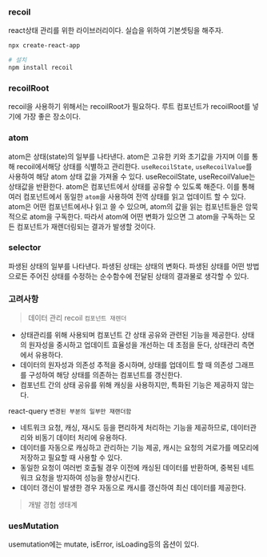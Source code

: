 ### recoil
react상태 관리를 위한 라이브러리이다.
실습을 위하여 기본셋팅을 해주자.

```sh
npx create-react-app

# 설치
npm install recoil
```

### recoilRoot
recoil을 사용하기 위해서는 recoilRoot가 필요하다.
루트 컴포넌트가 recoilRoot를 넣기에 가장 좋은 장소이다.


### atom
atom은 상태(state)의 일부를 나타낸다.
atom은 고유한 키와 초기값을 가지며 이를 통해 recoil에서해당 상태를 식별하고 관리한다.
`useRecoilState`, `useRecoilValue`를 사용하여 해당 atom 상태 값을 가져올 수 있다.
useRecoilState, useRecoilValue는 상태값을 반환한다.
atom은 컴포넌트에서 상태를 공유할 수 있도록 해준다. 
이를 통해 여러 컴포넌트에서 동일한 `atom`을 사용하여 전역 상태를 읽고 업데이트 할 수 있다.
atom은 어떤 컴포넌트에서나 읽고 쓸 수 있으며, atom의 값을 읽는 컴포넌트들은 암묵적으로 atom을 구독한다.
따라서 atom에 어떤 변화가 있으면 그 atom을 구독하는 모든 컴포넌트가 재렌더링되는 결과가 발생할 것이다.


### selector
파생된 상태의 일부를 나타낸다. 파생된 상태는 상태의 변화다. 
파생된 상태를 어떤 방법으로든 주어진 상태를 수정하는 순수함수에 전달된 상태의 결과물로 생각할 수 있다.



### 고려사항
> 데이터 관리
recoil `컴포넌트 재렌더`
- 상태관리를 위해 사용되며 컴포넌트 간 상태 공유와 관련된 기능을 제공한다.
상태의 원자성을 중시하고 업데이트 효율성을 개선하는 데 초점을 둔다, 상태관리 측면에서 유용하다.
- 데이터의 원자성과 의존성 추적을 중시하며, 상태를 업데이트 할 때 의존성 그래프를 구성하여 해당 상태를 의존하는 컴포넌트를 갱신한다.
- 컴포넌트 간의 상태 공유를 위해 캐싱을 사용하지만, 특화된 기능은 제공하지 않는다.

react-query `변경된 부분의 일부만 재랜더함`
- 네트워크 요청, 캐싱, 재시도 등을 편리하게 처리하는 기능을 제공하므로, 데이터관리와 비동기 데이터 처리에 유용하다.
- 데이터를 자동으로 캐싱하고 관리하는 기능 제공, 캐시는 요청의 겨로가를 메모리에 저장하고 필요할 때 사용할 수 있다.
- 동일한 요청이 여러번 호출될 경우 이전에 캐싱된 데이터를 반환하며, 중복된 네트워크 요청을 방지하여 성능을 향상시킨다.
- 데이터 갱신이 발생한 경우 자동으로 캐시를 갱신하여 최신 데이터를 제공한다.

> 개발 경험
> 생태계


### uesMutation
usemutation에는 mutate, isError, isLoading등의 옵션이 있다.